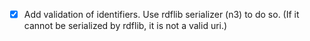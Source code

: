  - [x] Add validation of identifiers. Use rdflib serializer (n3) to do so. (If it cannot be serialized by rdflib, it is not a valid uri.)
